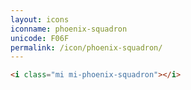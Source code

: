 ```yaml
---
layout: icons
iconname: phoenix-squadron
unicode: F06F
permalink: /icon/phoenix-squadron/
---
```


``` html
<i class="mi mi-phoenix-squadron"></i>
```
